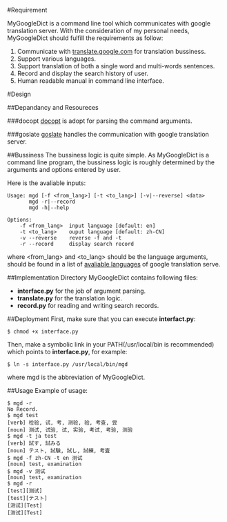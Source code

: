 #Requirement

MyGoogleDict is a command line tool which communicates with google translation server. With the consideration of my personal needs, MyGoogleDict should fulfill the requirements as follow:

1. Communicate with [translate.google.com](translate.google.com) for translation bussiness.
1. Support various languages.
1. Support translation of both a single word and multi-words sentences.
1. Record and display the search history of user.
1. Human readable manual in command line interface.

#Design

##Depandancy and Resoureces

###docopt
[docopt](https://github.com/docopt/docopt) is adopt for parsing the command arguments.

###goslate
[goslate](http://pythonhosted.org/goslate/) handles the communication with google translation server.


##Bussiness
The bussiness logic is quite simple. As MyGoogleDict is a command line program, the bussiness logic is roughly determined by the arguments and options entered by user.

Here is the avaliable inputs:

	Usage: mgd [-f <from_lang>] [-t <to_lang>] [-v|--reverse] <data>
       	   mgd -r|--record
       	   mgd -h|--help

	Options:
    	-f <from_lang>  input language [default: en]
    	-t <to_lang>    ouput language [default: zh-CN]
    	-v --reverse    reverse -f and -t
    	-r --record     display search record
    	
where <from_lang> and <to_lang> should be the language arguments, should be found in a list of [avaliable languages](https://developers.google.com/translate/v2/using_rest#language-params) of google translation serve.

##Implementation
Directory MyGoogleDict contains following files:

* **interface.py** for the job of argument parsing.
* **translate.py** for the translation logic.
* **record.py** for reading and writing search records.


##Deployment
First, make sure that you can execute **interfact.py**:

	$ chmod +x interface.py

Then, make a symbolic link in your PATH(/usr/local/bin is recommended) which points to **interface.py**, for example:
	
	$ ln -s interface.py /usr/local/bin/mgd

where mgd is the abbreviation of MyGoogleDict.

##Usage
Example of usage:

	$ mgd -r
	No Record.
	$ mgd test
	[verb] 检验, 试, 考, 测验, 验, 考查, 尝
	[noun] 测试, 试验, 试, 实验, 考试, 考验, 测验
	$ mgd -t ja test
	[verb] 試す, 試みる
	[noun] テスト, 試験, 試し, 試練, 考査
	$ mgd -f zh-CN -t en 测试
	[noun] test, examination
	$ mgd -v 测试
	[noun] test, examination
	$ mgd -r
	[test][测试]
	[test][テスト]
	[测试][Test]
	[测试][Test]

